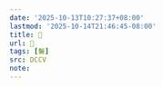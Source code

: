 ```yaml
---
date: '2025-10-13T10:27:37+08:00'
lastmod: '2025-10-14T21:46:45-08:00'
title: 􃵭
url: 􃵭
tags: [鬤]
src: DCCV
note:
---
```

